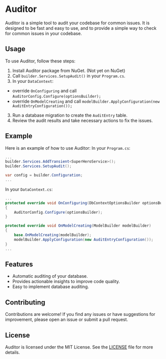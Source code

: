 # Auditor

Auditor is a simple tool to audit your codebase for common issues. It is designed to be fast and easy to use, and to provide a simple way to check for common issues in your codebase.

## Usage

To use Auditor, follow these steps:

1. Install Auditor package from NuGet. (Not yet on NuGet)
2. Call `builder.Services.SetupAudit()` in your `Program.cs`.
3. In your `DataContext`:
  - override `OnConfiguring` and call `AuditorConfig.Configure(optionsBuilder);`
  - override `OnModelCreating` and call `modelBuilder.ApplyConfiguration(new AuditEntryConfiguration());`
3. Run a database migration to create the `AuditEntry` table.
4. Review the audit results and take necessary actions to fix the issues.

## Example

Here is an example of how to use Auditor:
In your `Program.cs`:

```csharp
...
builder.Services.AddTransient<SuperHeroService>();
builder.Services.SetupAudit();

var config = builder.Configuration;
...
```

In your `DataContext.cs`:

```csharp
...
protected override void OnConfiguring(DbContextOptionsBuilder optionsBuilder)
{
    AuditorConfig.Configure(optionsBuilder);
}

protected override void OnModelCreating(ModelBuilder modelBuilder)
{
    base.OnModelCreating(modelBuilder);
    modelBuilder.ApplyConfiguration(new AuditEntryConfiguration());
}
...
```

## Features

- Automatic auditing of your database.
- Provides actionable insights to improve code quality.
- Easy to implement database auditing.

## Contributing

Contributions are welcome! If you find any issues or have suggestions for improvement, please open an issue or submit a pull request.

## License

Auditor is licensed under the MIT License. See the [LICENSE](https://github.com/your-username/auditor/blob/main/LICENSE) file for more details.
